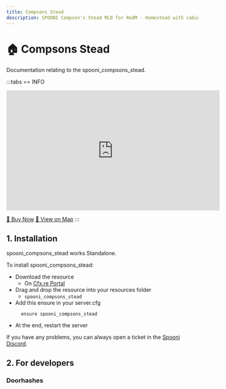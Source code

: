 ```yaml
---
title: Compsons Stead
description: SPOONI Compson's Stead MLO for RedM - Homestead with cabin and outbuildings. Rural property for New Hanover frontier roleplay in Red Dead Redemption 2.
---
```


# 🏠 Compsons Stead
Documentation relating to the spooni_compsons_stead.

:::tabs
== INFO
<iframe width="560" height="315" src="https://www.youtube.com/embed/86zzZ00CldM?si=Y5yPnjnHcgs2fnbQ" frameborder="0" allow="accelerometer; autoplay; clipboard-write; encrypted-media; gyroscope; picture-in-picture; web-share" referrerpolicy="strict-origin-when-cross-origin" allowfullscreen></iframe>

<a href="https://spooni-mapping.tebex.io/package/6821298" class="button-buy">🛒 Buy Now</a>
<a href="https://spooni.de/rdr2/?m=house205" class="button-map">📍 View on Map</a>
:::

## 1. Installation
spooni_compsons_stead works Standalone.  

To install spooni_compsons_stead:
- Download the resource
  - On [Cfx.re Portal](https://portal.cfx.re/)
- Drag and drop the resource into your resources folder
  - `spooni_compsons_stead`
- Add this ensure in your server.cfg
  ```
    ensure spooni_compsons_stead
  ```
- At the end, restart the server

If you have any problems, you can always open a ticket in the [Spooni Discord](https://discord.gg/spooni).

## 2. For developers
### Doorhashes